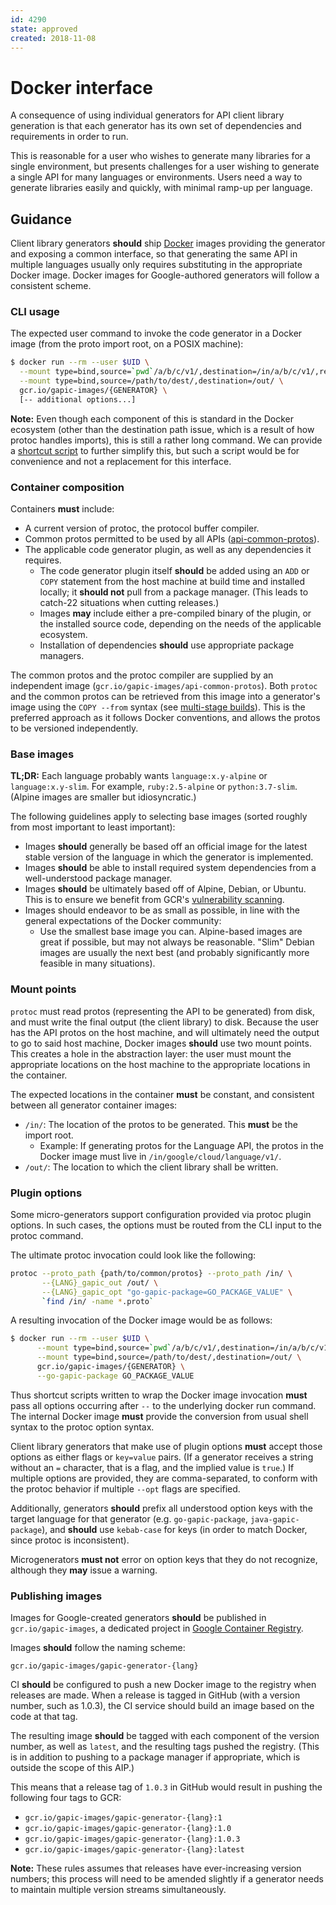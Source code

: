 ```yaml
---
id: 4290
state: approved
created: 2018-11-08
---
```


# Docker interface

A consequence of using individual generators for API client library generation
is that each generator has its own set of dependencies and requirements in
order to run.

This is reasonable for a user who wishes to generate many libraries for a
single environment, but presents challenges for a user wishing to generate a
single API for many languages or environments. Users need a way to generate
libraries easily and quickly, with minimal ramp-up per language.

## Guidance

Client library generators **should** ship [Docker][] images providing the
generator and exposing a common interface, so that generating the same API in
multiple languages usually only requires substituting in the appropriate Docker
image. Docker images for Google-authored generators will follow a consistent
scheme.

### CLI usage

The expected user command to invoke the code generator in a Docker image (from
the proto import root, on a POSIX machine):

```bash
$ docker run --rm --user $UID \
  --mount type=bind,source=`pwd`/a/b/c/v1/,destination=/in/a/b/c/v1/,readonly \
  --mount type=bind,source=/path/to/dest/,destination=/out/ \
  gcr.io/gapic-images/{GENERATOR} \
  [-- additional options...]
```

**Note:** Even though each component of this is standard in the Docker
ecosystem (other than the destination path issue, which is a result of how
protoc handles imports), this is still a rather long command. We can provide a
[shortcut script][] to further simplify this, but such a script would be for
convenience and not a replacement for this interface.

### Container composition

Containers **must** include:

- A current version of protoc, the protocol buffer compiler.
- Common protos permitted to be used by all APIs ([api-common-protos][]).
- The applicable code generator plugin, as well as any dependencies it
  requires.
  - The code generator plugin itself **should** be added using an `ADD` or
    `COPY` statement from the host machine at build time and installed locally;
    it **should not** pull from a package manager. (This leads to catch-22
    situations when cutting releases.)
  - Images **may** include either a pre-compiled binary of the plugin, or the
    installed source code, depending on the needs of the applicable ecosystem.
  - Installation of dependencies **should** use appropriate package managers.

The common protos and the protoc compiler are supplied by an independent image
(`gcr.io/gapic-images/api-common-protos`). Both `protoc` and the common protos
can be retrieved from this image into a generator's image using the
`COPY --from` syntax (see [multi-stage builds][]). This is the preferred
approach as it follows Docker conventions, and allows the protos to be
versioned independently.

### Base images

**TL;DR:** Each language probably wants `language:x.y-alpine` or
`language:x.y-slim`. For example, `ruby:2.5-alpine` or `python:3.7-slim`.
(Alpine images are smaller but idiosyncratic.)

The following guidelines apply to selecting base images (sorted roughly from
most important to least important):

- Images **should** generally be based off an official image for the latest
  stable version of the language in which the generator is implemented.
- Images **should** be able to install required system dependencies from a
  well-understood package manager.
- Images **should** be ultimately based off of Alpine, Debian, or Ubuntu. This
  is to ensure we benefit from GCR's [vulnerability scanning][].
- Images should endeavor to be as small as possible, in line with the general
  expectations of the Docker community:
  - Use the smallest base image you can. Alpine-based images are great if
    possible, but may not always be reasonable. "Slim" Debian images are
    usually the next best (and probably significantly more feasible in many
    situations).

### Mount points

`protoc` must read protos (representing the API to be generated) from disk, and
must write the final output (the client library) to disk. Because the user has
the API protos on the host machine, and will ultimately need the output to go
to said host machine, Docker images **should** use two mount points. This
creates a hole in the abstraction layer: the user must mount the appropriate
locations on the host machine to the appropriate locations in the container.

The expected locations in the container **must** be constant, and consistent
between all generator container images:

- `/in/`: The location of the protos to be generated. This **must** be the
  import root.
  - Example: If generating protos for the Language API, the protos in the
    Docker image must live in `/in/google/cloud/language/v1/`.
- `/out/`: The location to which the client library shall be written.

### Plugin options

Some micro-generators support configuration provided via protoc plugin options.
In such cases, the options must be routed from the CLI input to the protoc
command.

The ultimate protoc invocation could look like the following:

```bash
protoc --proto_path {path/to/common/protos} --proto_path /in/ \
       --{LANG}_gapic_out /out/ \
       --{LANG}_gapic_opt "go-gapic-package=GO_PACKAGE_VALUE" \
       `find /in/ -name *.proto`
```

A resulting invocation of the Docker image would be as follows:

```bash
$ docker run --rm --user $UID \
      --mount type=bind,source=`pwd`/a/b/c/v1/,destination=/in/a/b/c/v1/,readonly \
      --mount type=bind,source=/path/to/dest/,destination=/out/ \
      gcr.io/gapic-images/{GENERATOR} \
      --go-gapic-package GO_PACKAGE_VALUE
```

Thus shortcut scripts written to wrap the Docker image invocation **must** pass
all options occurring after `--` to the underlying docker run command. The
internal Docker image **must** provide the conversion from usual shell syntax
to the protoc option syntax.

Client library generators that make use of plugin options **must** accept those
options as either flags or `key=value` pairs. (If a generator receives a string
without an `=` character, that is a flag, and the implied value is `true`.) If
multiple options are provided, they are comma-separated, to conform with the
protoc behavior if multiple `--opt` flags are specified.

Additionally, generators **should** prefix all understood option keys with the
target language for that generator (e.g. `go-gapic-package`,
`java-gapic-package`), and **should** use `kebab-case` for keys (in order to
match Docker, since protoc is inconsistent).

Microgenerators **must not** error on option keys that they do not recognize,
although they **may** issue a warning.

### Publishing images

Images for Google-created generators **should** be published in
`gcr.io/gapic-images`, a dedicated project in [Google Container Registry][].

Images **should** follow the naming scheme:

    gcr.io/gapic-images/gapic-generator-{lang}

CI **should** be configured to push a new Docker image to the registry when
releases are made. When a release is tagged in GitHub (with a version number,
such as 1.0.3), the CI service should build an image based on the code at that
tag.

The resulting image **should** be tagged with each component of the version
number, as well as `latest`, and the resulting tags pushed the registry. (This
is in addition to pushing to a package manager if appropriate, which is outside
the scope of this AIP.)

This means that a release tag of `1.0.3` in GitHub would result in pushing the
following four tags to GCR:

- `gcr.io/gapic-images/gapic-generator-{lang}:1`
- `gcr.io/gapic-images/gapic-generator-{lang}:1.0`
- `gcr.io/gapic-images/gapic-generator-{lang}:1.0.3`
- `gcr.io/gapic-images/gapic-generator-{lang}:latest`

**Note:** These rules assumes that releases have ever-increasing version
numbers; this process will need to be amended slightly if a generator needs to
maintain multiple version streams simultaneously.

<!-- prettier-ignore-start -->
[api-common-protos]: https://github.com/googleapis/api-common-protos
[docker]: https://docker.com/
[google container registry]: https://cloud.google.com/container-registry/
[multi-stage builds]: https://docs.docker.com/develop/develop-images/multistage-build/
[shortcut script]: https://github.com/googleapis/gapic-generator-python/blob/master/gapic.sh
[vulnerability scanning]: https://cloud.google.com/container-registry/docs/container-analysis#vulnerability_source
<!-- prettier-ignore-end -->
